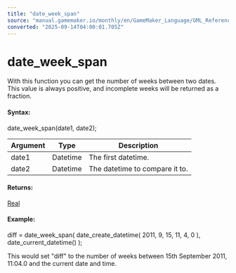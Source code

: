 ```yaml
---
title: "date_week_span"
source: "manual.gamemaker.io/monthly/en/GameMaker_Language/GML_Reference/Maths_And_Numbers/Date_And_Time/date_week_span.htm"
converted: "2025-09-14T04:00:01.705Z"
---
```


# date\_week\_span

With this function you can get the number of weeks between two dates. This value is always positive, and incomplete weeks will be returned as a fraction.

#### Syntax:

date\_week\_span(date1, date2);

| Argument | Type | Description |
| --- | --- | --- |
| date1 | Datetime | The first datetime. |
| date2 | Datetime | The datetime to compare it to. |

#### Returns:

[Real](../../../GML_Overview/Data_Types.md)

#### Example:

diff = date\_week\_span( date\_create\_datetime( 2011, 9, 15, 11, 4, 0 ), date\_current\_datetime() );

This would set "diff" to the number of weeks between 15th September 2011, 11:04.0 and the current date and time.